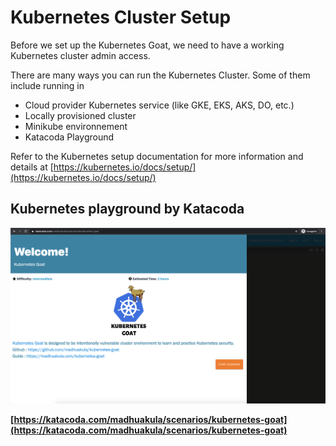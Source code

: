 # Kubernetes Cluster Setup

Before we set up the Kubernetes Goat, we need to have a working Kubernetes cluster admin access.

There are many ways you can run the Kubernetes Cluster. Some of them include running in

* Cloud provider Kubernetes service (like GKE, EKS, AKS, DO, etc.)
* Locally provisioned cluster
* Minikube environnement
* Katacoda Playground

Refer to the Kubernetes setup documentation for more information and details at [https://kubernetes.io/docs/setup/](https://kubernetes.io/docs/setup/)

## Kubernetes playground by Katacoda

[![Kubernetes playground by Katacoda](images/kubernetes-goat-katacoda.png)](https://katacoda.com/madhuakula/scenarios/kubernetes-goat)

**[https://katacoda.com/madhuakula/scenarios/kubernetes-goat](https://katacoda.com/madhuakula/scenarios/kubernetes-goat)**
